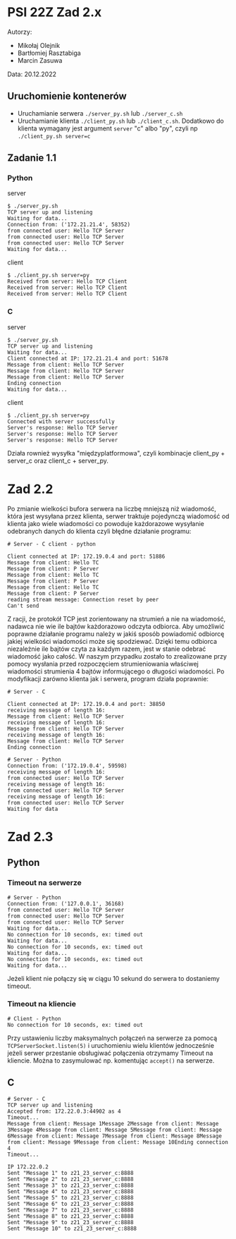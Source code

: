 # PSI 22Z Zad 2.x

Autorzy:

- Mikołaj Olejnik
- Bartłomiej Rasztabiga
- Marcin Zasuwa

Data: 20.12.2022

## Uruchomienie kontenerów

- Uruchamianie serwera
  `./server_py.sh` lub `./server_c.sh`
- Uruchamianie klienta
  `./client_py.sh` lub `./client_c.sh`. Dodatkowo do klienta wymagany jest argument `server` "c" albo "py", czyli
  np `./client_py.sh server=c`

## Zadanie 1.1

### Python

server
```
$ ./server_py.sh
TCP server up and listening
Waiting for data...
Connection from: ('172.21.21.4', 58352)
from connected user: Hello TCP Server
from connected user: Hello TCP Server
from connected user: Hello TCP Server
Waiting for data...
```

client
```
$ ./client_py.sh server=py
Received from server: Hello TCP Client
Received from server: Hello TCP Client
Received from server: Hello TCP Client
```

### C

server
```
$ ./server_py.sh
TCP server up and listening
Waiting for data...
Client connected at IP: 172.21.21.4 and port: 51678
Message from client: Hello TCP Server
Message from client: Hello TCP Server
Message from client: Hello TCP Server
Ending connection
Waiting for data...
```

client
```
$ ./client_py.sh server=py
Connected with server successfully
Server's response: Hello TCP Server
Server's response: Hello TCP Server
Server's response: Hello TCP Server
```

Działa rownież wysyłka "międzyplatformowa", czyli kombinacje client_py + server_c oraz client_c + server_py.

# Zad 2.2
Po zmianie wielkości bufora serwera na liczbę mniejszą niż wiadomość, która jest wysyłana przez klienta, 
serwer traktuje pojedynczą wiadomość od klienta jako wiele wiadomości co powoduje każdorazowe wysyłanie odebranych danych do klienta czyli błędne działanie 
programu: 
```
# Server - C client - python

Client connected at IP: 172.19.0.4 and port: 51886
Message from client: Hello TC
Message from client: P Server
Message from client: Hello TC
Message from client: P Server
Message from client: Hello TC
Message from client: P Server
reading stream message: Connection reset by peer
Can't send
```    
Z racji, że protokół TCP jest zorientowany na strumień a nie na
wiadomość, nadawca nie wie ile bajtów każdorazowo odczyta odbiorca. Aby 
umożliwić poprawne działanie programu należy w jakiś sposób powiadomić 
odbiorcę jakiej wielkości wiadomości może się spodziewać. Dzięki temu 
odbiorca niezależnie ile bajtów czyta za każdym razem, jest w stanie 
odebrać wiadomość jako całość. W naszym przypadku zostało to 
zrealizowane przy pomocy wysłania przed rozpoczęciem strumieniowania właściwej wiadomości
strumienia 4 bajtów informującego o długości wiadomości. Po 
modyfikacji zarówno klienta jak i serwera, program działa poprawnie:

```
# Server - C

Client connected at IP: 172.19.0.4 and port: 38850
receiving message of length 16:
Message from client: Hello TCP Server
receiving message of length 16:
Message from client: Hello TCP Server
receiving message of length 16:
Message from client: Hello TCP Server
Ending connection
```

```
# Server - Python 
Connection from: ('172.19.0.4', 59598)
receiving message of length 16: 
from connected user: Hello TCP Server
receiving message of length 16: 
from connected user: Hello TCP Server
receiving message of length 16: 
from connected user: Hello TCP Server
Waiting for data
```

# Zad 2.3

## Python

### Timeout na serwerze

```
# Server - Python
Connection from: ('127.0.0.1', 36168)
from connected user: Hello TCP Server
from connected user: Hello TCP Server
from connected user: Hello TCP Server
Waiting for data...
No connection for 10 seconds, ex: timed out
Waiting for data...
No connection for 10 seconds, ex: timed out
Waiting for data...
No connection for 10 seconds, ex: timed out
Waiting for data...
```

Jeżeli klient nie połączy się w ciągu 10 sekund do serwera to dostaniemy timeout.

### Timeout na kliencie

```
# Client - Python
No connection for 10 seconds, ex: timed out
```

Przy ustawieniu liczby maksymalnych połączeń na serwerze za pomocą `TCPServerSocket.listen(5)` i uruchomieniu wielu
klientów jednocześnie jeżeli serwer przestanie obsługiwać połączenia otrzymamy Timeout na kliencie.
Można to zasymulować np. komentując `accept()` na serwerze.

## C

```
# Server - C
TCP server up and listening
Accepted from: 172.22.0.3:44902 as 4
Timeout...
Message from client: Message 1Message 2Message from client: Message 3Message 4Message from client: Message 5Message from client: Message 6Message from client: Message 7Message from client: Message 8Message from client: Message 9Message from client: Message 10Ending connection 4
Timeout...
```

```
IP 172.22.0.2
Sent "Message 1" to z21_23_server_c:8888
Sent "Message 2" to z21_23_server_c:8888
Sent "Message 3" to z21_23_server_c:8888
Sent "Message 4" to z21_23_server_c:8888
Sent "Message 5" to z21_23_server_c:8888
Sent "Message 6" to z21_23_server_c:8888
Sent "Message 7" to z21_23_server_c:8888
Sent "Message 8" to z21_23_server_c:8888
Sent "Message 9" to z21_23_server_c:8888
Sent "Message 10" to z21_23_server_c:8888
```